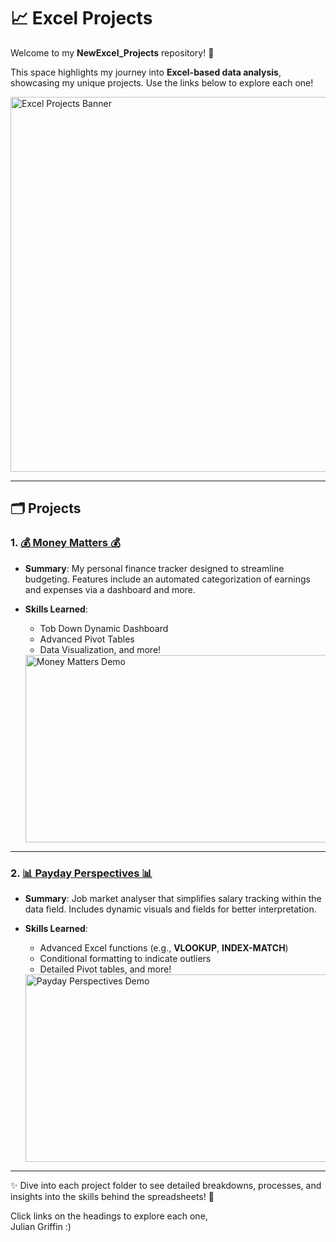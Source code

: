 # 📈 Excel Projects  

Welcome to my **NewExcel_Projects** repository! 🌟  

This space highlights my journey into **Excel-based data analysis**, showcasing my unique projects. Use the links below to explore each one!  

<img src="/Users/juliangriffin/Desktop/NewExcel_Projects_Local/NewExcel_Projects/:media/excel_pic.jpeg" alt="Excel Projects Banner" width="600"/> 

---

## 🗂️ Projects  

### 1. [**💰 Money Matters 💰**](./Money_Matters)  
- **Summary**: My personal finance tracker designed to streamline budgeting. Features include an automated categorization of earnings and expenses via a dashboard and more.  
- **Skills Learned**: 
  - Tob Down Dynamic Dashboard
  - Advanced Pivot Tables
  - Data Visualization, and more!   


  <img src="https://via.placeholder.com/500x300.png?text=GIF+Placeholder+for+Money+Matters" alt="Money Matters Demo" width="500" height="300">  

---

### 2. [**📊 Payday Perspectives 📊**](./Payday_Perspectives)  
- **Summary**: Job market analyser that simplifies salary tracking within the data field. Includes dynamic visuals and fields for better interpretation.  
- **Skills Learned**: 
  - Advanced Excel functions (e.g., **VLOOKUP**, **INDEX-MATCH**)
  - Conditional formatting to indicate outliers
  - Detailed Pivot tables, and more!

 
  <img src="https://via.placeholder.com/500x300.png?text=GIF+Placeholder+for+Payday+Perspectives" alt="Payday Perspectives Demo" width="500" height="300">  

---

✨ Dive into each project folder to see detailed breakdowns, processes, and insights into the skills behind the spreadsheets! 🚀  

Click links on the headings to explore each one,  
Julian Griffin :)


